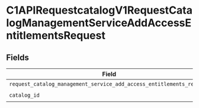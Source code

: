 # C1APIRequestcatalogV1RequestCatalogManagementServiceAddAccessEntitlementsRequest


## Fields

| Field                                                                                                                                                              | Type                                                                                                                                                               | Required                                                                                                                                                           | Description                                                                                                                                                        |
| ------------------------------------------------------------------------------------------------------------------------------------------------------------------ | ------------------------------------------------------------------------------------------------------------------------------------------------------------------ | ------------------------------------------------------------------------------------------------------------------------------------------------------------------ | ------------------------------------------------------------------------------------------------------------------------------------------------------------------ |
| `request_catalog_management_service_add_access_entitlements_request`                                                                                               | [Optional[shared.RequestCatalogManagementServiceAddAccessEntitlementsRequest]](../../models/shared/requestcatalogmanagementserviceaddaccessentitlementsrequest.md) | :heavy_minus_sign:                                                                                                                                                 | N/A                                                                                                                                                                |
| `catalog_id`                                                                                                                                                       | *str*                                                                                                                                                              | :heavy_check_mark:                                                                                                                                                 | N/A                                                                                                                                                                |